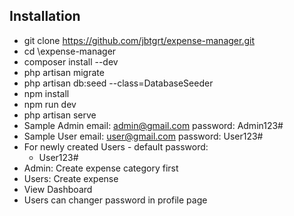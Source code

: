 
## Installation
- git clone https://github.com/jbtgrt/expense-manager.git
- cd \expense-manager
- composer install --dev
- php artisan migrate
- php artisan db:seed --class=DatabaseSeeder
- npm install
- npm run dev
- php artisan serve
- Sample Admin email: admin@gmail.com password: Admin123#
- Sample User email: user@gmail.com password: User123#
- For newly created Users - default password:
  - User123#
- Admin: Create expense category first
- Users: Create expense
- View Dashboard
- Users can changer password in profile page
